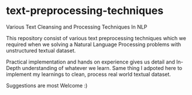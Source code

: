 # text-preprocessing-techniques
Various Text Cleansing and Processing Techniques In NLP

This repository consist of various text preprocessing techniques which we required when we solving a Natural Language Processing problems with unstructured textual dataset.

Practical implementation and hands on experience gives us detail and In-Depth understanding of whatever we learn. Same thing I adpoted here to implement my learnings to clean, process real world textual dataset.

Suggestions are most Welcome :)
